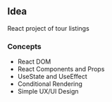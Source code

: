 ## Idea

React project of tour listings

### Concepts

- React DOM
- React Components and Props
- UseState and UseEffect
- Conditional Rendering
- Simple UX/UI Design
